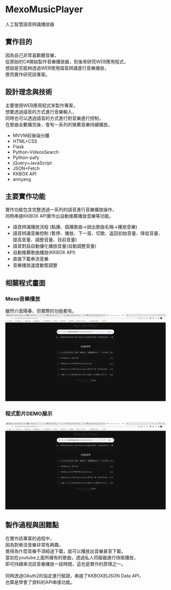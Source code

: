 # MexoMusicPlayer
人工智慧語音辨識播放器

## 實作目的
因為自己非常喜歡聽音樂，<br>
從原始的C#開始製作音樂播放器，到後來研究WEB應用程式，<br>
想說是否能夠透過WEB使用語音辨識進行音樂播放，<br>
應而實作研究該專案。

## 設計理念與技術
主要使用WEB應用程式來製作專案，<br>
想要透過語音的方式進行音樂輸入，<br>
同時也可以透過語音的方式進行對音樂進行控制，<br>
在歌曲全數播完後，會有一系列的推薦音樂持續播放。<br>
- MVVM前後端分離
- HTML+CSS
- Flask
- Python-VideosSearch
- Python-pafy
- jQuery+JavaScript
- JSON+Fetch
- KKBOX API
- annyang

## 主要實作功能
實作功能包含完整透過一系列的語音進行音樂播放操作，<br>
同時串接KKBOX API實作出自動推薦播放音樂等功能。<br>
- 語音辨識播放流程 (點播、插播歌曲->說出歌曲名稱->播放音樂)
- 語音辨識音樂控制 (暫停、播放、下一首、切歌、返回初始音量、降低音量、提高音量、調整音量、目前音量)
- 語音對話自動優化播放音量(自動調整音量)
- 自動推薦歌曲播放(KKBOX API)
- 直接下載串流音樂
- 音樂播放速度動態調整

## 相關程式畫面
### Mexo音樂播放<br>
雖然介面陽春，但實際的功能都有。<br>
<img src="https://github.com/lfre84216/MexoMusicPlayer/blob/main/1.png">
<br>

### 程式影片DEMO展示
[![IMAGE ALT TEXT HERE](https://github.com/lfre84216/MexoMusicPlayer/blob/main/1.png)](https://www.youtube.com/watch?v=GX6oyUWPhVU)

## 製作過程與困難點
在實作該專案的過程中，<br>
因為對串流音樂非常有興趣，<br>
覺得為什麼音樂不須經過下載，就可以播放出音樂甚至下載，<br>
當初在youtube上面所擁有的歌曲，透過私人伺服器進行快取播放，<br>
即可持續串流該音樂播放一段時間，這也是實作的原理之一。<br><br>
同時透過OAuth2的協定進行驗證，串接了KKBOX的JSON Data API，<br>
也算是學會了資料的API串接功能。<br>
